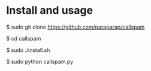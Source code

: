# Install and usage

$ sudo git clone https://github.com/paraparap/callspam

$ cd callspam

$ sudo ./install.sh

$ sudo python callspam.py
